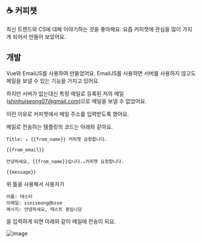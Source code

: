 ## ☕️ 커피챗
최신 트렌드와 CS에 대해 이야기하는 것을 좋아해요. 
요즘 커피챗에 관심을 많이 가지게 되어서 만들어 보았어요.

## 개발
Vue와 EmailJS를 사용하여 만들었어요. 
EmailJS를 사용하면 서버를 사용하지 않고도 메일을 보낼 수 있는 기능을 가지고 있어요.

하지만 서버가 없는대신 특정 매일로 등록된 저의 메일 (shinhuiseong07@gmail.com)으로 메일을 보낼 수 없었어요. 

이런 이유로 커피챗에서 메일 주소를 입력받도록 했어요. 

메일로 전송하는 템플릿의 코드는 아래와 같아요.

```
Title: ☕ {{from_name}} 커피챗 요청합니다.

{{from_email}}

안녕하세요, {{from_name}}입니다.☕커피챗 요청합니다.

{{message}}
```
위 틀을 사용해서 사용자가 
```
이름: 테스터
이메일: siniseong@bssm
메시지: 안녕하세요, 테스트 중임니당
```
을 입력하게 되면 아래와 같이 메일에 전송이 되요.

![image](https://github.com/user-attachments/assets/f70e433f-ac3d-4293-9adb-c607752f4c17)
